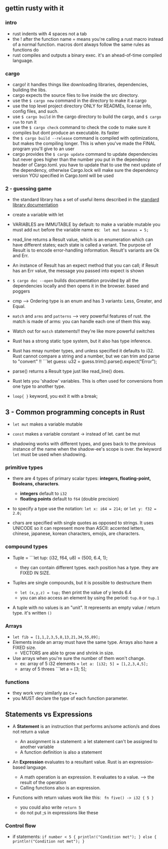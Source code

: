 ## gettin rusty with it

### intro

* rust indents with 4 spaces not a tab
* the ! after the function name = means you're calling a rust macro instead of a normal function. macros dont always follow the same rules as functions do
* rust compiles and outputs a binary exec. it's an ahead-of-time compiled language. 

### cargo

* cargo! it handles things like downloading libraries, dependencies, building the libs. 
* cargo expects the source files to live inside the src directory.
* use the ```$ cargo new``` command in the directory to make it a cargo 
* use the top level project directory ONLY for READMEs, license info, config files, and such. 
* use ```$ cargo build``` in the cargo directory to build the cargo, and ```$ cargo run``` to run it
* use the ```$ cargo check``` command to check the code to make sure it compiles but dont produce an executable. its faster 
 * the ```$ cargo build --release``` command is compiled with optimizations, but makes the compiling longer. This is when you've made the FINAL program you'll give to an user
* cargo provides the ```$ cargo update``` command to update dependencies but never goes higher than the number you put in the dependency header of Cargo.toml. you have to update that to use the next update of the dependency, otherwise Cargo.lock will make sure the dependency version YOU specified in Cargo.toml will be used 

### 2 - guessing game

* the standard library has a set of useful items described in the [standard library documentation](https://doc.rust-lang.org/stable/std/prelude/index.html) 
* create a variable with let
* VARIABLES are IMMUTABLE by default: to make a variable mutable you must add ```mut``` before the variable name 
    es: ``` let mut bananas = 5;```
* read_line returns a Result value, which is an enumeration which can have different states; each state is called a variant. The purpose of Result is to encode error-handling information. Result's variants are Ok and Err. 
* An instance of Result has an expect method that you can call; if Result has an Err value, the message you passed into expect is shown

* ```$ cargo doc --open``` builds documentation provided by all the dependencies locally and then opens it in the browser. based and poggers

* cmp --> Ordering type is an enum and has 3 variants: Less, Greater, and Equal.

* ```match``` and ```arms``` and ```patterns``` --> very powerful features of rust. the match is made of arms: you can handle each one of them this way. 

* Watch out for ```match``` statements!! they're like more powerful switches

* Rust has a strong static type system, but it also has type inference. 

* Rust has mnay number types, and unless specified it defaults to i32. Rust cannot compare a string and a number, but we can trim and parse to "convert" !! ```let guess: u32 = guess.trim().parse().expect("Error");

* parse() returns a Result type just like read_line() does. 

* Rust lets you 'shadow' variables. This is often used for conversions from one type to another type. 

* ```loop{ }``` keyword, you exit it with a break; 

## 3 - Common programming concepts in Rust

* ```let mut``` makes a variable mutable
* ```const``` makes a variable constant -> instead of let. cant be mut

* shadowing works with different types, and goes back to the previous instance of the name when the shadow-ee's scope is over. the keyword ```let``` must be used when shadowing.

### primitive types 
* there are 4 types of primary scalar types: **integers, floating-point, Booleans, characters**.
    * **integers** default to ```i32```
    * **floating points** default to ```f64``` (double precision)

* to specify a type use the notation: ```let x: i64 = 214;``` or ```let y: f32 = 2.0;```

* chars are specified with single quotes as opposed to strings. It uses UNICODE so it can represent more than ASCII: accented letters, chinese, japanese, korean characters, emojis, are characters. 

### compound types

* Tuple = ```let tup: (i32, f64, u8) = (500, 6.4, 1); 
    * they can contain different types. each position has a type. they are FIXED IN SIZE. 
* Tuples are single compounds, but it is possible to destructure them 
    * ```let (x,y,z) = tup;``` then print the value of y lends 6.4
    * you can also access an element by using the period: ```tup.0``` or ```tup.1```

* A tuple with no values is an "unit". It represents an empty value / return type. it's written ```()```

### Arrays 

* ```let fib = [1,1,2,3,5,8,13,21,34,55,89];```
* Elements inside an array must have the same type. Arrays also  have a FIXED size. 
    * VECTORS are able to grow and shrink in size.
* Use arrays when you're sure the number of them won't change.
    * ex: array of 5 i32 elements = ```let a: [i32; 5] = [1,2,3,4,5];```
    * array of 5 threes ```let a = [3; 5]; 

### functions

* they work very similarly as c++
* you MUST declare the type of each function parameter.

## Statements vs Expressions

* A **Statement** is an instruction that performs an/some action/s and does not return a value
    * An assignment is a statement: a let statement can't be assigned to another variable 
    * A function definition is also a statement

* An **Expression** evaluates to a resultant value. Rust is an expression-based language.
    * A math operation is an expression. It evaluates to a value. --> the result of the operation
    * Calling functions also is an expression. 

* Functions with return values work like this: 
``` fn five() -> i32 { 5 }``` 
    * you could also write ```return 5```
    * do not put ;s in expressions like these

### Control flow

* if statements: 
``` if number < 5 { println!("Condition met"); } else { println!("Condition not met"); } ```
